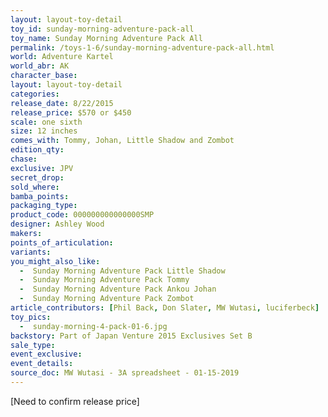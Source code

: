 ```yaml
---
layout: layout-toy-detail 
toy_id: sunday-morning-adventure-pack-all
toy_name: Sunday Morning Adventure Pack All
permalink: /toys-1-6/sunday-morning-adventure-pack-all.html
world: Adventure Kartel
world_abr: AK
character_base: 
layout: layout-toy-detail
categories: 
release_date: 8/22/2015
release_price: $570 or $450
scale: one sixth
size: 12 inches
comes_with: Tommy, Johan, Little Shadow and Zombot
edition_qty: 
chase: 
exclusive: JPV
secret_drop: 
sold_where: 
bamba_points: 
packaging_type: 
product_code: 000000000000000SMP
designer: Ashley Wood
makers: 
points_of_articulation: 
variants: 
you_might_also_like: 
  -  Sunday Morning Adventure Pack Little Shadow
  -  Sunday Morning Adventure Pack Tommy
  -  Sunday Morning Adventure Pack Ankou Johan
  -  Sunday Morning Adventure Pack Zombot 
article_contributors: [Phil Back, Don Slater, MW Wutasi, luciferbeck]
toy_pics: 
  -  sunday-morning-4-pack-01-6.jpg
backstory: Part of Japan Venture 2015 Exclusives Set B
sale_type: 
event_exclusive: 
event_details: 
source_doc: MW Wutasi - 3A spreadsheet - 01-15-2019
---
```

[Need to confirm release price]